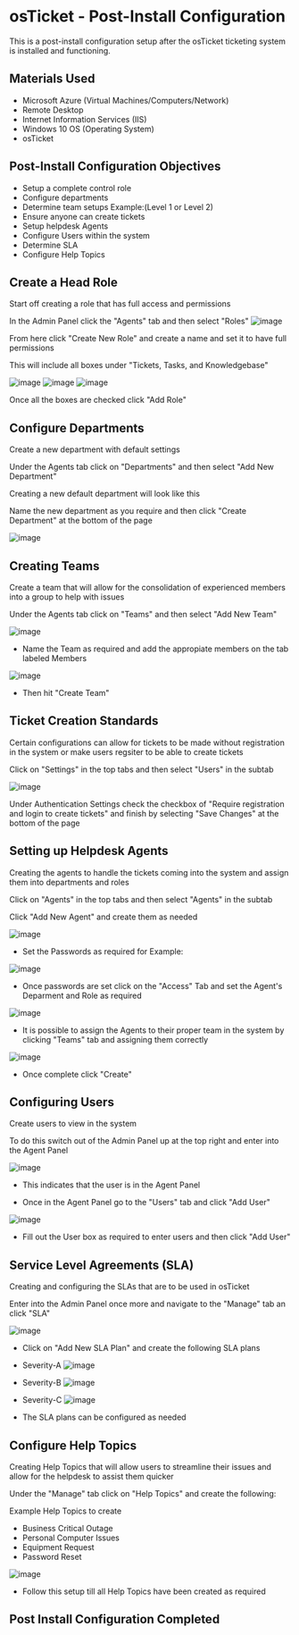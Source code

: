 <h1>osTicket - Post-Install Configuration</h1>
This is a post-install configuration setup after the osTicket ticketing system is installed and functioning.

<h2>Materials Used</h2>

-  Microsoft Azure (Virtual Machines/Computers/Network)
-  Remote Desktop
-  Internet Information Services (IIS)
-  Windows 10 OS (Operating System)
-  osTicket

<h2>Post-Install Configuration Objectives</h2>

-  Setup a complete control role
-  Configure departments
-  Determine team setups Example:(Level 1 or Level 2)
-  Ensure anyone can create tickets
-  Setup helpdesk Agents
-  Configure Users within the system
-  Determine SLA
-  Configure Help Topics

<h2>Create a Head Role</h2>
Start off creating a role that has full access and permissions

In the Admin Panel click the "Agents" tab and then select "Roles"
![image](https://github.com/CamdenMarshall/post-install-config/assets/153537343/a408918a-2f39-4ad1-8dbc-05dd7bd12bcb)

From here click "Create New Role" and create a name and set it to have full permissions

This will include all boxes under "Tickets, Tasks, and Knowledgebase"

![image](https://github.com/CamdenMarshall/post-install-config/assets/153537343/3636b163-f89a-483c-be37-27267d9dc2c9)
![image](https://github.com/CamdenMarshall/post-install-config/assets/153537343/c9344307-6cf8-4739-abc3-c04fea0c797c)
![image](https://github.com/CamdenMarshall/post-install-config/assets/153537343/fcdfadca-c1e0-4862-befb-618c4dab77e8)

Once all the boxes are checked click "Add Role"



<h2>Configure Departments</h2>
Create a new department with default settings

Under the Agents tab click on "Departments" and then select "Add New Department"

Creating a new default department will look like this

Name the new department as you require and then click "Create Department" at the bottom of the page

![image](https://github.com/CamdenMarshall/post-install-config/assets/153537343/a9999b69-632a-4369-969e-10ca09e2a1f1)


<h2>Creating Teams</h2>
Create a team that will allow for the consolidation of experienced members into a group to help with issues

Under the Agents tab click on "Teams" and then select "Add New Team"

![image](https://github.com/CamdenMarshall/post-install-config/assets/153537343/4f5e78ca-30c2-4226-b574-2cb602c8d59a)

- Name the Team as required and add the appropiate members on the tab labeled Members

![image](https://github.com/CamdenMarshall/post-install-config/assets/153537343/eaf12be5-6264-4525-9f1c-d76e417f0310)

- Then hit "Create Team"

<h2>Ticket Creation Standards</h2>
Certain configurations can allow for tickets to be made without registration in the system or make users regsiter to be able to create tickets

Click on "Settings" in the top tabs and then select "Users" in the subtab

![image](https://github.com/CamdenMarshall/post-install-config/assets/153537343/6d6146db-bf4b-4768-b73b-deca8afaadce)


Under Authentication Settings check the checkbox of "Require registration and login to create tickets" and finish by selecting "Save Changes" at the bottom of the page

<h2>Setting up Helpdesk Agents</h2>
Creating the agents to handle the tickets coming into the system and assign them into departments and roles

Click on "Agents" in the top tabs and then select "Agents" in the subtab

Click "Add New Agent" and create them as needed

![image](https://github.com/CamdenMarshall/post-install-config/assets/153537343/ffe97e1c-e5e8-491a-864e-8c1d29ee9bfb)

- Set the Passwords as required for Example:

![image](https://github.com/CamdenMarshall/post-install-config/assets/153537343/34e5e5ed-eef3-4c15-ae09-be9e315cb514)

- Once passwords are set click on the "Access" Tab and set the Agent's Deparment and Role as required

![image](https://github.com/CamdenMarshall/post-install-config/assets/153537343/29a48933-d26e-4298-a9ed-b7628b186540)

- It is possible to assign the Agents to their proper team in the system by clicking "Teams" tab and assigning them correctly

![image](https://github.com/CamdenMarshall/post-install-config/assets/153537343/058c8592-d115-486d-b9d8-74b1fe05ef52)


- Once complete click "Create"

<h2>Configuring Users</h2>
Create users to view in the system

To do this switch out of the Admin Panel up at the top right and enter into the Agent Panel

![image](https://github.com/CamdenMarshall/post-install-config/assets/153537343/537fbc91-ec65-4969-a3bf-8ca9f9b49cef)

- This indicates that the user is in the Agent Panel

- Once in the Agent Panel go to the "Users" tab and click "Add User"

![image](https://github.com/CamdenMarshall/post-install-config/assets/153537343/42e00e7a-8b97-481d-a7fc-fe91b25fc003)


- Fill out the User box as required to enter users and then click "Add User"

<h2>Service Level Agreements (SLA)</h2>
Creating and configuring the SLAs that are to be used in osTicket

Enter into the Admin Panel once more and navigate to the "Manage" tab an click "SLA"

![image](https://github.com/CamdenMarshall/post-install-config/assets/153537343/5fa20d37-a64e-40e5-8d8b-541aa88240e6)

- Click on "Add New SLA Plan" and create the following SLA plans

-  Severity-A
![image](https://github.com/CamdenMarshall/post-install-config/assets/153537343/7096ed3c-3f46-43f5-97f5-73b94e95b8cf)

-  Severity-B
![image](https://github.com/CamdenMarshall/post-install-config/assets/153537343/c8d3be2e-229e-4a98-8461-a0a827d3b6fc)

-  Severity-C
![image](https://github.com/CamdenMarshall/post-install-config/assets/153537343/2521d267-becc-4b2c-8e79-6c28345a42a3)

- The SLA plans can be configured as needed

<h2>Configure Help Topics</h2>
Creating Help Topics that will allow users to streamline their issues and allow for the helpdesk to assist them quicker

Under the "Manage" tab click on "Help Topics" and create the following:

Example Help Topics to create
-  Business Critical Outage
-  Personal Computer Issues
-  Equipment Request
-  Password Reset

![image](https://github.com/CamdenMarshall/post-install-config/assets/153537343/a9ceefad-2d22-4ca3-b8fa-0a4e84e931ac)

- Follow this setup till all Help Topics have been created as required

<h2>Post Install Configuration Completed</h2>
